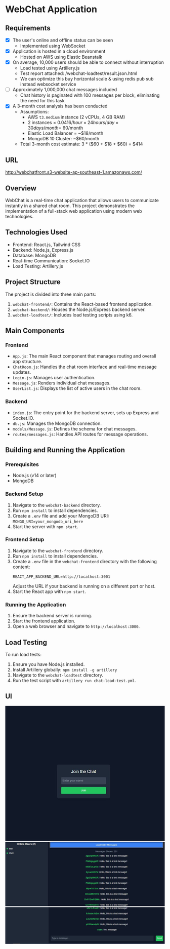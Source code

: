 # WebChat Application

## Requirements

- [x] The user's online and offline status can be seen
  - Implemented using WebSocket
- [x] Application is hosted in a cloud environment
  - Hosted on AWS using Elastic Beanstalk
- [x] On average, 10,000 users should be able to connect without interruption
  - Load tested using Artillery.js
  - Test report attached: /webchat-loadtest/result.json.html
  - We can optimize this buy horizontal scale & using redis pub sub instead websocket service
- [ ] Approximately 1,000,000 chat messages included
  - Chat history is paginated with 100 messages per block, eliminating the need for this task
- [x] A 3-month cost analysis has been conducted
  - Assumptions:
    - AWS `t3.medium` instance (2 vCPUs, 4 GB RAM)
    - 2 instances × $0.0416/hour × 24 hours/day × 30 days/month = ~$60/month
    - Elastic Load Balancer = ~$18/month
    - MongoDB 10 Cluster: ~$60/month
  - Total 3-month cost estimate: 3 * ($60 + $18 + $60) = $414


## URL 
http://webchatfront.s3-website-ap-southeast-1.amazonaws.com/

## Overview
WebChat is a real-time chat application that allows users to communicate instantly in a shared chat room. This project demonstrates the implementation of a full-stack web application using modern web technologies.

## Technologies Used
- Frontend: React.js, Tailwind CSS
- Backend: Node.js, Express.js
- Database: MongoDB
- Real-time Communication: Socket.IO
- Load Testing: Artillery.js

## Project Structure
The project is divided into three main parts:

1. `webchat-frontend/`: Contains the React-based frontend application.
2. `webchat-backend/`: Houses the Node.js/Express backend server.
3. `webchat-loadtest/`: Includes load testing scripts using k6.

## Main Components

### Frontend
- `App.js`: The main React component that manages routing and overall app structure.
- `ChatRoom.js`: Handles the chat room interface and real-time message updates.
- `Login.js`: Manages user authentication.
- `Message.js`: Renders individual chat messages.
- `UserList.js`: Displays the list of active users in the chat room.

### Backend
- `index.js`: The entry point for the backend server, sets up Express and Socket.IO.
- `db.js`: Manages the MongoDB connection.
- `models/Message.js`: Defines the schema for chat messages.
- `routes/messages.js`: Handles API routes for message operations.

## Building and Running the Application

### Prerequisites
- Node.js (v14 or later)
- MongoDB

### Backend Setup
1. Navigate to the `webchat-backend` directory.
2. Run `npm install` to install dependencies.
3. Create a `.env` file and add your MongoDB URI: `MONGO_URI=your_mongodb_uri_here`
4. Start the server with `npm start`.

### Frontend Setup
1. Navigate to the `webchat-frontend` directory.
2. Run `npm install` to install dependencies.
3. Create a `.env` file in the `webchat-frontend` directory with the following content:
   ```
   REACT_APP_BACKEND_URL=http://localhost:3001
   ```
   Adjust the URL if your backend is running on a different port or host.
4. Start the React app with `npm start`.

### Running the Application
1. Ensure the backend server is running.
2. Start the frontend application.
3. Open a web browser and navigate to `http://localhost:3000`.

## Load Testing
To run load tests:
1. Ensure you have Node.js installed.
2. Install Artillery globally: `npm install -g artillery`
3. Navigate to the `webchat-loadtest` directory.
4. Run the test script with `artillery run chat-load-test.yml`.

## UI

![login screen](./images/chatlogin.JPG "login")
![chatroom screen 1](./images/chatroom1.JPG "chatroom1")
![chatroom screen 2](./images/chatroom2.JPG "chatroom2")

